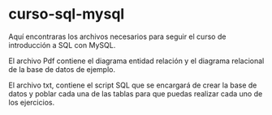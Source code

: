 ﻿# curso-sql-mysql

Aquí encontraras los archivos necesarios para seguir el curso de introducción a SQL con MySQL.

El archivo Pdf contiene el diagrama entidad relación y el diagrama relacional de la base de datos de ejemplo.

El archivo txt, contiene el script SQL que se encargará de crear la base de datos y poblar cada una de las tablas para que puedas realizar cada uno de los ejercicios.
